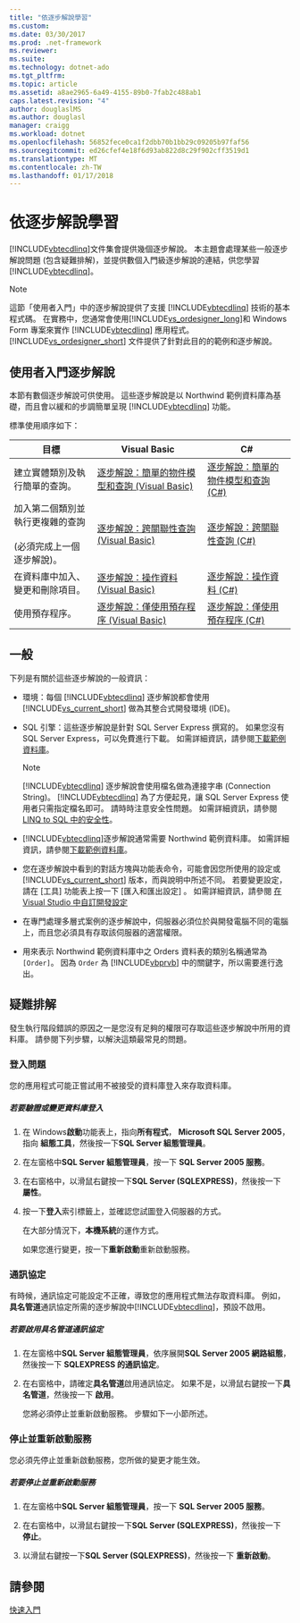 ```yaml
---
title: "依逐步解說學習"
ms.custom: 
ms.date: 03/30/2017
ms.prod: .net-framework
ms.reviewer: 
ms.suite: 
ms.technology: dotnet-ado
ms.tgt_pltfrm: 
ms.topic: article
ms.assetid: a8ae2965-6a49-4155-89b0-7fab2c488ab1
caps.latest.revision: "4"
author: douglaslMS
ms.author: douglasl
manager: craigg
ms.workload: dotnet
ms.openlocfilehash: 56852fece0ca1f2dbb70b1bb29c09205b97faf56
ms.sourcegitcommit: ed26cfef4e18f6d93ab822d8c29f902cff3519d1
ms.translationtype: MT
ms.contentlocale: zh-TW
ms.lasthandoff: 01/17/2018
---
```

# <a name="learning-by-walkthroughs"></a>依逐步解說學習
[!INCLUDE[vbtecdlinq](../../../../../../includes/vbtecdlinq-md.md)]文件集會提供幾個逐步解說。 本主題會處理某些一般逐步解說問題 (包含疑難排解)，並提供數個入門級逐步解說的連結，供您學習 [!INCLUDE[vbtecdlinq](../../../../../../includes/vbtecdlinq-md.md)]。  
  
> [!NOTE]
>  這節「使用者入門」中的逐步解說提供了支援 [!INCLUDE[vbtecdlinq](../../../../../../includes/vbtecdlinq-md.md)] 技術的基本程式碼。 在實務中，您通常會使用[!INCLUDE[vs_ordesigner_long](../../../../../../includes/vs-ordesigner-long-md.md)]和 Windows Form 專案來實作 [!INCLUDE[vbtecdlinq](../../../../../../includes/vbtecdlinq-md.md)] 應用程式。 [!INCLUDE[vs_ordesigner_short](../../../../../../includes/vs-ordesigner-short-md.md)] 文件提供了針對此目的的範例和逐步解說。  
  
## <a name="getting-started-walkthroughs"></a>使用者入門逐步解說  
 本節有數個逐步解說可供使用。 這些逐步解說是以 Northwind 範例資料庫為基礎，而且會以緩和的步調簡單呈現 [!INCLUDE[vbtecdlinq](../../../../../../includes/vbtecdlinq-md.md)] 功能。  
  
 標準使用順序如下：  
  
|目標|Visual Basic|C#|  
|---------------|------------------|---------|  
|建立實體類別及執行簡單的查詢。|[逐步解說：簡單的物件模型和查詢 (Visual Basic)](../../../../../../docs/framework/data/adonet/sql/linq/walkthrough-simple-object-model-and-query-visual-basic.md)|[逐步解說：簡單的物件模型和查詢 (C#)](../../../../../../docs/framework/data/adonet/sql/linq/walkthrough-simple-object-model-and-query-csharp.md)|  
|加入第二個類別並執行更複雜的查詢<br /><br /> (必須完成上一個逐步解說)。|[逐步解說：跨關聯性查詢 (Visual Basic)](../../../../../../docs/framework/data/adonet/sql/linq/walkthrough-querying-across-relationships-visual-basic.md)|[逐步解說：跨關聯性查詢 (C#)](../../../../../../docs/framework/data/adonet/sql/linq/walkthrough-querying-across-relationships-csharp.md)|  
|在資料庫中加入、變更和刪除項目。|[逐步解說：操作資料 (Visual Basic)](../../../../../../docs/framework/data/adonet/sql/linq/walkthrough-manipulating-data-visual-basic.md)|[逐步解說：操作資料 (C#)](../../../../../../docs/framework/data/adonet/sql/linq/walkthrough-manipulating-data-csharp.md)|  
|使用預存程序。|[逐步解說：僅使用預存程序 (Visual Basic)](../../../../../../docs/framework/data/adonet/sql/linq/walkthrough-using-only-stored-procedures-visual-basic.md)|[逐步解說：僅使用預存程序 (C#)](../../../../../../docs/framework/data/adonet/sql/linq/walkthrough-using-only-stored-procedures-csharp.md)|  
  
## <a name="general"></a>一般  
 下列是有關於這些逐步解說的一般資訊：  
  
-   環境：每個 [!INCLUDE[vbtecdlinq](../../../../../../includes/vbtecdlinq-md.md)] 逐步解說都會使用 [!INCLUDE[vs_current_short](../../../../../../includes/vs-current-short-md.md)] 做為其整合式開發環境 (IDE)。  
  
-   SQL 引擎：這些逐步解說是針對 SQL Server Express 撰寫的。 如果您沒有 SQL Server Express，可以免費進行下載。 如需詳細資訊，請參閱[下載範例資料庫](../../../../../../docs/framework/data/adonet/sql/linq/downloading-sample-databases.md)。  
  
    > [!NOTE]
    >  [!INCLUDE[vbtecdlinq](../../../../../../includes/vbtecdlinq-md.md)] 逐步解說會使用檔名做為連接字串 (Connection String)。 [!INCLUDE[vbtecdlinq](../../../../../../includes/vbtecdlinq-md.md)] 為了方便起見，讓 SQL Server Express 使用者只需指定檔名即可。 請時時注意安全性問題。 如需詳細資訊，請參閱[LINQ to SQL 中的安全性](../../../../../../docs/framework/data/adonet/sql/linq/security-in-linq-to-sql.md)。  
  
-   [!INCLUDE[vbtecdlinq](../../../../../../includes/vbtecdlinq-md.md)]逐步解說通常需要 Northwind 範例資料庫。 如需詳細資訊，請參閱[下載範例資料庫](../../../../../../docs/framework/data/adonet/sql/linq/downloading-sample-databases.md)。  
  
-   您在逐步解說中看到的對話方塊與功能表命令，可能會因您所使用的設定或 [!INCLUDE[vs_current_short](../../../../../../includes/vs-current-short-md.md)] 版本，而與說明中所述不同。 若要變更設定，請在 [工具]  功能表上按一下 [匯入和匯出設定]  。 如需詳細資訊，請參閱 [在 Visual Studio 中自訂開發設定](http://msdn.microsoft.com/en-us/22c4debb-4e31-47a8-8f19-16f328d7dcd3)  
  
-   在專門處理多層式案例的逐步解說中，伺服器必須位於與開發電腦不同的電腦上，而且您必須具有存取該伺服器的適當權限。  
  
-   用來表示 Northwind 範例資料庫中之 Orders 資料表的類別名稱通常為 `[Order]`。 因為 `Order` 為 [!INCLUDE[vbprvb](../../../../../../includes/vbprvb-md.md)] 中的關鍵字，所以需要進行逸出。  
  
## <a name="troubleshooting"></a>疑難排解  
 發生執行階段錯誤的原因之一是您沒有足夠的權限可存取這些逐步解說中所用的資料庫。 請參閱下列步驟，以解決這類最常見的問題。  
  
### <a name="log-on-issues"></a>登入問題  
 您的應用程式可能正嘗試用不被接受的資料庫登入來存取資料庫。  
  
##### <a name="to-verify-or-change-the-database-log-on"></a>若要驗證或變更資料庫登入  
  
1.  在 Windows**啟動**功能表上，指向**所有程式**， **Microsoft SQL Server 2005**，指向 **組態工具**，然後按一下**SQL Server 組態管理員**。  
  
2.  在左窗格中**SQL Server 組態管理員**，按一下  **SQL Server 2005 服務**。  
  
3.  在右窗格中，以滑鼠右鍵按一下**SQL Server (SQLEXPRESS)**，然後按一下 **屬性**。  
  
4.  按一下**登入**索引標籤上，並確認您試圖登入伺服器的方式。  
  
     在大部分情況下，**本機系統**的運作方式。  
  
     如果您進行變更，按一下**重新啟動**重新啟動服務。  
  
### <a name="protocols"></a>通訊協定  
 有時候，通訊協定可能設定不正確，導致您的應用程式無法存取資料庫。 例如，**具名管道**通訊協定所需的逐步解說中[!INCLUDE[vbtecdlinq](../../../../../../includes/vbtecdlinq-md.md)]，預設不啟用。  
  
##### <a name="to-enable-the-named-pipes-protocol"></a>若要啟用具名管道通訊協定  
  
1.  在左窗格中**SQL Server 組態管理員**，依序展開**SQL Server 2005 網路組態**，然後按一下  **SQLEXPRESS 的通訊協定**。  
  
2.  在右窗格中，請確定**具名管道**啟用通訊協定。 如果不是，以滑鼠右鍵按一下**具名管道**，然後按一下 **啟用**。  
  
     您將必須停止並重新啟動服務。 步驟如下一小節所述。  
  
### <a name="stopping-and-restarting-the-service"></a>停止並重新啟動服務  
 您必須先停止並重新啟動服務，您所做的變更才能生效。  
  
##### <a name="to-stop-and-restart-the-service"></a>若要停止並重新啟動服務  
  
1.  在左窗格中**SQL Server 組態管理員**，按一下  **SQL Server 2005 服務**。  
  
2.  在右窗格中，以滑鼠右鍵按一下**SQL Server (SQLEXPRESS)**，然後按一下 **停止**。  
  
3.  以滑鼠右鍵按一下**SQL Server (SQLEXPRESS)**，然後按一下 **重新啟動**。  
  
## <a name="see-also"></a>請參閱  
 [快速入門](../../../../../../docs/framework/data/adonet/sql/linq/getting-started.md)
